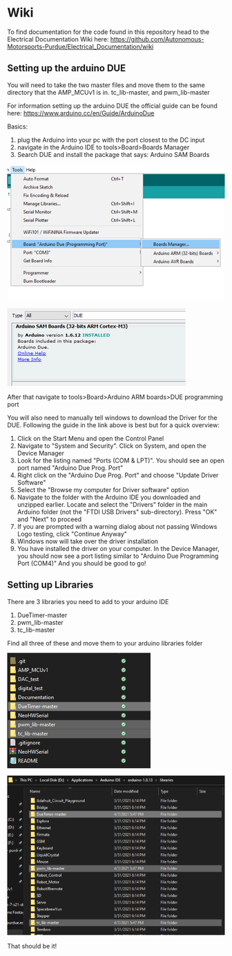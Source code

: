 # Wiki
To find documentation for the code found in this repository head to the Electrical Documentation Wiki here: https://github.com/Autonomous-Motorsports-Purdue/Electrical_Documentation/wiki

## Setting up the arduino DUE 
You will need to take the two master files and move them to the same directory that the AMP_MCUv1 is in.
tc_lib-master, and pwm_lib-master

For information setting up the arduino DUE the official guide can be found here: https://www.arduino.cc/en/Guide/ArduinoDue

Basics:
1) plug the Arduino into your pc with the port closest to the DC input
2) navigate in the Arduino IDE to tools>Board>Boards Manager
3) Search DUE and install the package that says: Arduino SAM Boards

![Board Manager](Documentation/BoardManager.png)

![The Package to be installed](Documentation/Package.png)

After that navigate to tools>Board>Arduino ARM boards>DUE programming port

You will also need to manually tell windows to download the Driver for the DUE.
Following the guide in the link above is best but for a quick overview:
1) Click on the Start Menu and open the Control Panel
2) Navigate to "System and Security". Click on System, and open the Device Manager
3) Look for the listing named "Ports (COM & LPT)". You should see an open port named "Arduino Due Prog. Port"
4) Right click on the "Arduino Due Prog. Port" and choose "Update Driver Software"
5) Select the "Browse my computer for Driver software" option
6) Navigate to the folder with the Arduino IDE you downloaded and unzipped earlier. Locate and select the "Drivers" folder in the main Arduino folder (not the "FTDI USB Drivers" sub-directory). Press "OK" and "Next" to proceed
7) If you are prompted with a warning dialog about not passing Windows Logo testing, click "Continue Anyway"
8) Windows now will take over the driver installation
9) You have installed the driver on your computer. In the Device Manager, you should now see a port listing similar to "Arduino Due Programming Port (COM4)"
And you should be good to go!

## Setting up Libraries
There are 3 libraries you need to add to your arduino IDE
1) DueTimer-master
2) pwm_lib-master
3) tc_lib-master

Find all three of these and move them to your arduino libraries folder

![Libraries that need to be added](Documentation/libs.png)

![Arduino libraries folder](Documentation/more_libs.png)

That should be it!
